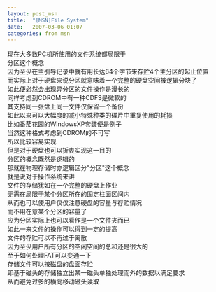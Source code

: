 ```yaml
---
layout: post_msn
title:  "[MSN]File System"
date:   2007-03-06 01:07
categories: from msn
---  
```

现在大多数PC机所使用的文件系统都局限于  
分区这个概念  
因为至少在主引导记录中就有用长达64个字节来存贮4个主分区的起止位置  
而实际上对于硬盘来说分区就意味着一个完整的硬盘空间被逻辑分块了  
如此便必然会出现异分区的文件操作是漫长的  
同样考虑到CDROM中有一种CDFS是微软的  
其支持同一张盘上同一文件仅保留一个备份  
如此以来可以大幅度的减小特殊种类的碟片中重复使用的耗损  
比如番茄花园的WindowsXP套装便是例子  
当然这种格式考虑到CDROM的不可写  
所以比较容易实现  
但是对于硬盘也可以折衷实现这一目的  
分区的概念既然是逻辑的  
那就在物理存储时亦逻辑区分"分区"这个概念  
就是说对于操作系统来讲  
文件的存储犹如在一个完整的硬盘上作业  
无需在局限于某个分区所在的固定柱面区间内  
从而也可以使用户仅仅注意硬盘的容量与存贮情况  
而不用在意某个分区的容量了  
应为分区实际上也可以看作是一个文件夹而已  
如此一来文件的操作可以得到一定的提高  
文件的存贮可以不再过于离散  
因为至少用户所有分区的空闲空间的总和还是很大的  
至于如何处理FAT可以变通一下  
存储文件可以按磁盘的盘面存贮  
即基于磁头的存储独立出某一磁头单独处理而外的数据以满足要求  
从而避免过多的横向移动磁头读取  